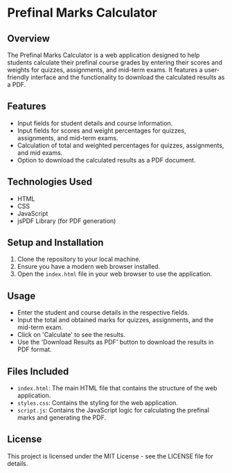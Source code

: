 # Prefinal Marks Calculator

## Overview
The Prefinal Marks Calculator is a web application designed to help students calculate their prefinal course grades by entering their scores and weights for quizzes, assignments, and mid-term exams. It features a user-friendly interface and the functionality to download the calculated results as a PDF.

## Features
- Input fields for student details and course information.
- Input fields for scores and weight percentages for quizzes, assignments, and mid-term exams.
- Calculation of total and weighted percentages for quizzes, assignments, and mid exams.
- Option to download the calculated results as a PDF document.

## Technologies Used
- HTML
- CSS
- JavaScript
- jsPDF Library (for PDF generation)

## Setup and Installation
1. Clone the repository to your local machine.
2. Ensure you have a modern web browser installed.
3. Open the `index.html` file in your web browser to use the application.

## Usage
- Enter the student and course details in the respective fields.
- Input the total and obtained marks for quizzes, assignments, and the mid-term exam.
- Click on 'Calculate' to see the results.
- Use the 'Download Results as PDF' button to download the results in PDF format.

## Files Included
- `index.html`: The main HTML file that contains the structure of the web application.
- `styles.css`: Contains the styling for the web application.
- `script.js`: Contains the JavaScript logic for calculating the prefinal marks and generating the PDF.

## License
This project is licensed under the MIT License - see the LICENSE file for details.
